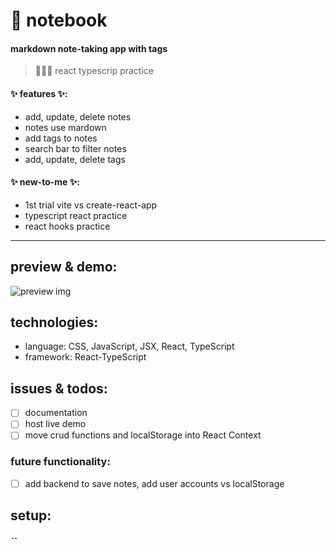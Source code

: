 # 📝 notebook
#### markdown note-taking app with tags
>  👩🏻‍💻 react typescrip practice

#### ✨ features ✨:
* add, update, delete notes
* notes use mardown
* add tags to notes
* search bar to filter notes
* add, update, delete tags

#### ✨ new-to-me ✨:
* 1st trial vite vs create-react-app
* typescript react practice
* react hooks practice
--------------------------------------------------------
## preview & demo:
![preview img](/png)

## technologies:
* language: CSS, JavaScript, JSX, React, TypeScript
* framework: React-TypeScript

## issues & todos:
- [ ] documentation
- [ ] host live demo
- [ ] move crud functions and localStorage into React Context

### future functionality:
- [ ] add backend to save notes, add user accounts vs localStorage


## setup:
##### ``



